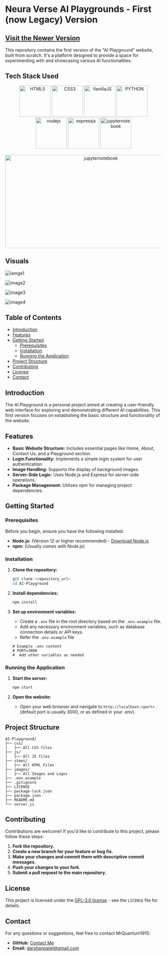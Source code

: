 # Neura Verse AI Playgrounds - First (now Legacy) Version 

## [Visit the Newer Version](https://github.com/MrQuantum1915/Neura-Verse)


This repository contains the first version of the "AI Playground" website, built from scratch. It's a platform designed to provide a space for experimenting with and showcasing various AI functionalities.

## Tech Stack Used

<p align="center">
    
<img src="https://github.com/user-attachments/assets/ea17c697-fd2c-42ab-b72e-b2dd8a1dc9c3" alt="HTML5" width="100" height="100"/>

<img src="https://github.com/user-attachments/assets/9a9c9119-a389-4a29-97a9-7738f3255807" alt="CSS3" width="100" height="100"/>
    
<img src="https://github.com/user-attachments/assets/ec9111be-10d8-45cc-9631-a0c3a5ab227b" alt="VanillaJS" width="100" height="100"/>
    
<img src="https://github.com/user-attachments/assets/9617a38c-60e6-4173-a862-4aa2cf5efce1" alt="PYTHON" width="100" height="100"/>
    
<img src="https://github.com/user-attachments/assets/314b0f9d-9dca-40bf-82ac-86dd67133836" alt="nodejs" width="100" height="100"/>
    
<img src="https://github.com/user-attachments/assets/63d5e289-f6de-43e9-a429-469a122e9a92" alt="expressjs" width="100" height="100"/>
    
<img src="https://github.com/user-attachments/assets/e1af3e33-fcaf-4d4f-b72f-f6133faf8647" alt="jupyternotebook" width="100" height="100"/>

<br>
<br>

<img src="https://github.com/user-attachments/assets/5fca0a7d-372e-4f98-bdc4-b2463e1363cc" alt="jupyternotebook" width="600" height="300"/>



</p>


## Visuals

![iamge1](https://github.com/user-attachments/assets/80fe3a12-8ad2-40d1-8ba2-fa67113e1ad3)


![image2](https://github.com/user-attachments/assets/d28383f7-3e6b-48e8-a4ad-e01e56c641f2)


![image3](https://github.com/user-attachments/assets/428e35d1-f2e8-40ce-a79a-cf51bb48be54)


![image4](https://github.com/user-attachments/assets/9653b775-91f0-4f31-aea1-ea0acc0f9475)


## Table of Contents

-   [Introduction](#introduction)
-   [Features](#features)
-   [Getting Started](#getting-started)
    -   [Prerequisites](#prerequisites)
    -   [Installation](#installation)
    -   [Running the Application](#running-the-application)
-   [Project Structure](#project-structure)
-   [Contributing](#contributing)
-   [License](#license)
-   [Contact](#contact)

## Introduction

The AI Playground is a personal project aimed at creating a user-friendly web interface for exploring and demonstrating different AI capabilities. This first version focuses on establishing the basic structure and functionality of the website.

## Features

-   **Basic Website Structure:** Includes essential pages like Home, About, Contact Us, and a Playground section.
-   **Login Functionality:** Implements a simple login system for user authentication.
-   **Image Handling:** Supports the display of background images.
-   **Server-Side Logic:** Uses Node.js and Express for server-side operations.
-   **Package Management:** Utilizes npm for managing project dependencies.

## Getting Started

### Prerequisites

Before you begin, ensure you have the following installed:

-   **Node.js:** (Version 12 or higher recommended) - [Download Node.js](https://nodejs.org/)
-   **npm:** (Usually comes with Node.js)

### Installation

1.  **Clone the repository:**

    ```bash
    git clone <repository_url>
    cd AI-Playground
    ```

2.  **Install dependencies:**

    ```bash
    npm install
    ```

3.  **Set up environment variables:**

    -   Create a `.env` file in the root directory based on the `.env.example` file.
    -   Add any necessary environment variables, such as database connection details or API keys.
    -   Refer the `.env.example` file

    ```
    # Example .env content
    # PORT=3000
    #  Add other variables as needed
    ```

### Running the Application

1.  **Start the server:**

    ```bash
    npm start
    ```

2.  **Open the website:**

    -   Open your web browser and navigate to `http://localhost:<port>` (default port is usually 3000, or as defined in your .env).

## Project Structure
```
AI-Playground/
├── css/
│   ├── All CSS files
├── js/
│   ├── All JS files
├── views/
│   ├── All HTML Files
├── images/
│   ├── All Images and Logos
├── .env.example
├── .gitignore
├── LICENSE
├── package-lock.json
├── package.json
├── README.md
└── server.js
```
## Contributing

Contributions are welcome! If you'd like to contribute to this project, please follow these steps:

1.  **Fork the repository.**
2.  **Create a new branch for your feature or bug fix.**
3.  **Make your changes and commit them with descriptive commit messages.**
4.  **Push your changes to your fork.**
5.  **Submit a pull request to the main repository.**

## License

This project is licensed under the [GPL-3.0 license](LICENSE) - see the `LICENSE` file for details.

## Contact

For any questions or suggestions, feel free to contact MrQuantum1915:

-   **GitHub:** [Contact Me](https://github.com/MrQuantum1915)
-   **Email:** darshanpatel@gmail.com
